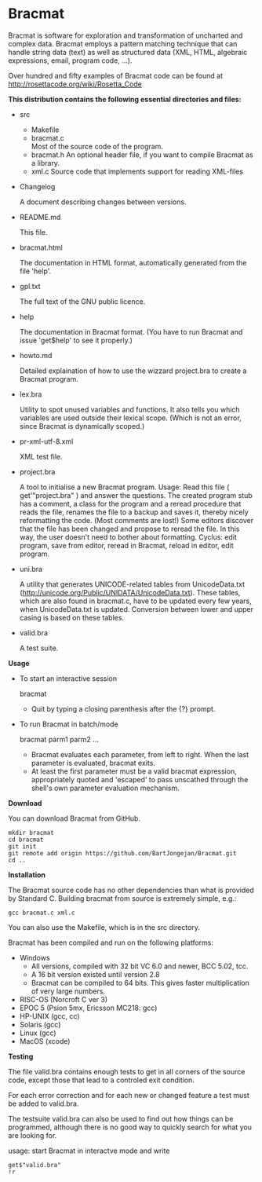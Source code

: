 # Bracmat

Bracmat is software for exploration and transformation of uncharted and
complex data. Bracmat employs a pattern matching technique that can
handle string data (text) as well as structured data (XML, HTML, algebraic
expressions, email, program code, ...).

Over hundred and fifty examples of Bracmat code can be found at
http://rosettacode.org/wiki/Rosetta_Code

**This distribution contains the following essential directories and files:**
* src
    * Makefile
    * bracmat.c     
      Most of the source code of the program.
    * bracmat.h
      An optional header file, if you want to compile Bracmat as a library.
    * xml.c
      Source code that implements support for reading XML-files
* Changelog
  
  A document describing changes between versions.

* README.md

  This file.
  
* bracmat.html

  The documentation in HTML format, automatically generated from the file 'help'.

* gpl.txt

  The full text of the GNU public licence.

* help

  The documentation in Bracmat format. (You have to run Bracmat and issue 'get$help' to see it properly.)
  
* howto.md

  Detailed explaination of how to use the wizzard project.bra to create a Bracmat program.
  
* lex.bra

  Utility to spot unused variables and functions.
  It also tells you which variables are used outside their lexical scope.
  (Which is not an error, since Bracmat is dynamically scoped.)
  
* pr-xml-utf-8.xml

  XML test file.
  
* project.bra

  A tool to initialise a new Bracmat program.
  Usage: Read this file ( get'"project.bra" ) and answer the questions.
  The created program stub has a comment, a class for the program and
  a reread procedure that reads the file, renames the file to a backup
  and saves it, thereby nicely reformatting the code. (Most comments are lost!)
  Some editors discover that the file has been changed and propose to reread
  the file. In this way, the user doesn't need to bother about formatting.
  Cyclus: edit program, save from editor, reread in  Bracmat, reload in editor, edit program.

* uni.bra

  A utility that generates UNICODE-related tables from UnicodeData.txt (http://unicode.org/Public/UNIDATA/UnicodeData.txt).
  These tables, which are also found in bracmat.c, have to be updated every few years, when UnicodeData.txt is updated.
  Conversion between lower and upper casing is based on these tables.

* valid.bra

  A test suite.

**Usage**

* To start an interactive session

    bracmat
  
  * Quit by typing a closing parenthesis after the {?} prompt.
* To run Bracmat in batch/mode

    bracmat parm1 parm2 ...
  
  * Bracmat evaluates each parameter, from left to right. When the last parameter is evaluated, bracmat exits.
  * At least the first parameter must be a valid bracmat expression, appropriately quoted and 'escaped' to pass unscathed through the shell's own parameter evaluation mechanism.

**Download**

You can download Bracmat from GitHub.

    mkdir bracmat
    cd bracmat
    git init
    git remote add origin https://github.com/BartJongejan/Bracmat.git
    cd ..

**Installation**

The Bracmat source code has no other dependencies than what is provided by
Standard C. Building bracmat from source is extremely simple, e.g.:

    gcc bracmat.c xml.c
    
You can also use the Makefile, which is in the src directory.    

Bracmat has been compiled and run on the following platforms:

* Windows 
    * All versions, compiled with 32 bit VC 6.0 and newer, BCC 5.02, tcc. 
    * A 16 bit version existed until version 2.8
    * Bracmat can be compiled to 64 bits. This gives faster multiplication of very large numbers.
* RISC-OS (Norcroft C ver 3)
* EPOC 5  (Psion 5mx, Ericsson MC218: gcc)
* HP-UNIX (gcc, cc)
* Solaris (gcc)
* Linux   (gcc)
* MacOS   (xcode)

**Testing**

The file valid.bra contains enough tests to get in all corners of the source code,
except those that lead to a controled exit condition.

For each error correction and for each new or changed feature a test must be added to valid.bra.

The testsuite valid.bra can also be used to find out how things can be programmed, although there is
no good way to quickly search for what you are looking for.

usage: start Bracmat in interactve mode and write

    get$"valid.bra"
    !r

